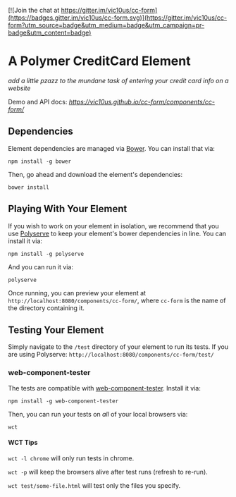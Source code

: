 [![Join the chat at https://gitter.im/vic10us/cc-form](https://badges.gitter.im/vic10us/cc-form.svg)](https://gitter.im/vic10us/cc-form?utm_source=badge&utm_medium=badge&utm_campaign=pr-badge&utm_content=badge) 

# A Polymer CreditCard Element
*_add a little pzazz to the mundane task of entering your credit card info on a website_*

Demo and API docs: _https://vic10us.github.io/cc-form/components/cc-form/_

## Dependencies

Element dependencies are managed via [Bower](http://bower.io/). You can
install that via:

    npm install -g bower

Then, go ahead and download the element's dependencies:

    bower install


## Playing With Your Element

If you wish to work on your element in isolation, we recommend that you use
[Polyserve](https://github.com/PolymerLabs/polyserve) to keep your element's
bower dependencies in line. You can install it via:

    npm install -g polyserve

And you can run it via:

    polyserve

Once running, you can preview your element at
`http://localhost:8080/components/cc-form/`, where `cc-form` is the name of the directory containing it.


## Testing Your Element

Simply navigate to the `/test` directory of your element to run its tests. If
you are using Polyserve: `http://localhost:8080/components/cc-form/test/`

### web-component-tester

The tests are compatible with [web-component-tester](https://github.com/Polymer/web-component-tester).
Install it via:

    npm install -g web-component-tester

Then, you can run your tests on _all_ of your local browsers via:

    wct

#### WCT Tips

`wct -l chrome` will only run tests in chrome.

`wct -p` will keep the browsers alive after test runs (refresh to re-run).

`wct test/some-file.html` will test only the files you specify.

